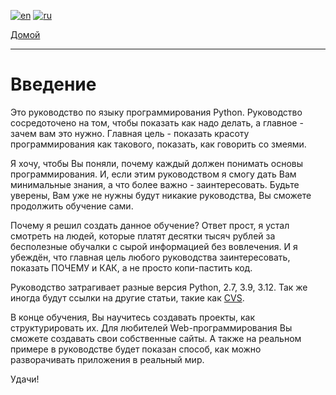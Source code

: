 [![en](https://img.shields.io/badge/lang-en-blue.svg)](https://github.com/koldakov-corporation/tutorial-python/blob/main/README.md)
[![ru](https://img.shields.io/badge/lang-ru-green.svg)](https://github.com/koldakov-corporation/tutorial-python/blob/main/README.ru.md)

[Домой](https://github.com/koldakov-corporation/tutorial/blob/main/README.ru.md)

---

# Введение

Это руководство по языку программирования Python.
Руководство сосредоточено на том, чтобы показать как надо делать,
а главное - зачем вам это нужно.
Главная цель - показать красоту программирования как такового, показать, как говорить со змеями.

Я хочу, чтобы Вы поняли, почему каждый должен понимать основы программирования. И, если этим руководством
я смогу дать Вам минимальные знания, а что более важно - заинтересовать. Будьте уверены, Вам уже не нужны будут
никакие руководства, Вы сможете продолжить обучение сами.

Почему я решил создать данное обучение? Ответ прост, я устал смотреть на людей, которые платят десятки тысяч рублей
за бесполезные обучалки с сырой информацией без вовлечения. И я убеждён, что главная цель любого руководства
заинтересовать, показать ПОЧЕМУ и КАК, а не просто копи-пастить код.

Руководство затрагивает разные версия Python, 2.7, 3.9, 3.12.
Так же иногда будут ссылки на другие статьи, такие как [CVS](https://github.com/koldakov-corporation/tutorial-cvs/blob/main/README.ru.md).

В конце обучения, Вы научитесь создавать проекты, как структурировать их.
Для любителей Web-программирования Вы сможете создавать свои собственные сайты.
А также на реальном примере в руководстве будет показан способ, как можно разворачивать приложения в реальный мир.

Удачи!
